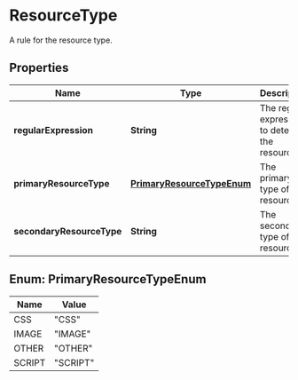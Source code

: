 

# ResourceType

A rule for the resource type.

## Properties

| Name | Type | Description | Notes |
|------------ | ------------- | ------------- | -------------|
|**regularExpression** | **String** | The regular expression to detect the resource. |  |
|**primaryResourceType** | [**PrimaryResourceTypeEnum**](#PrimaryResourceTypeEnum) | The primary type of the resource. |  |
|**secondaryResourceType** | **String** | The secondary type of the resource. |  [optional] |



## Enum: PrimaryResourceTypeEnum

| Name | Value |
|---- | -----|
| CSS | &quot;CSS&quot; |
| IMAGE | &quot;IMAGE&quot; |
| OTHER | &quot;OTHER&quot; |
| SCRIPT | &quot;SCRIPT&quot; |



